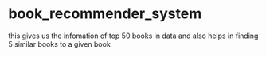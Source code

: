 # book_recommender_system

this gives us the infomation of top 50 books in data and also helps in finding 5 similar books to a given book
